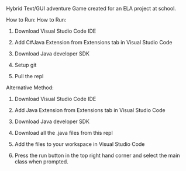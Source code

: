 Hybrid Text/GUI adventure Game created for an ELA project at school.

How to Run:
How to Run:

1. Download Visual Studio Code IDE

2. Add C#Java Extension from Extensions tab in Visual Studio Code

3. Download Java developer SDK

5. Setup git

4. Pull the repl

Alternative Method:

1. Download Visual Studio Code IDE

2. Add Java Extension from Extensions tab in Visual Studio Code

3. Download Java developer SDK

4. Download all the .java files from this repl

5. Add the files to your workspace in Visual Studio Code

6. Press the run button in the top right hand corner and select the main class when prompted.
